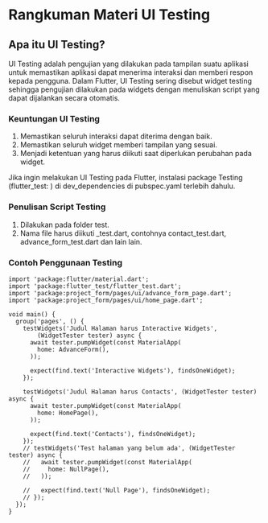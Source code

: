 # Rangkuman Materi UI Testing

## Apa itu UI Testing? <br>
UI Testing adalah pengujian yang dilakukan pada tampilan suatu aplikasi untuk memastikan aplikasi dapat menerima interaksi dan memberi respon kepada pengguna. Dalam Flutter, UI Testing sering disebut widget testing sehingga pengujian dilakukan pada widgets dengan menuliskan script yang dapat dijalankan secara otomatis. <br>

### Keuntungan UI Testing <br>
1. Memastikan seluruh interaksi dapat diterima dengan baik. <br>
2. Memastikan seluruh widget memberi tampilan yang sesuai. <br>
3. Menjadi ketentuan yang harus diikuti saat diperlukan perubahan pada widget. <br>

Jika ingin melakukan UI Testing pada Flutter, instalasi package Testing (flutter_test: ) di dev_dependencies di pubspec.yaml terlebih dahulu. <br>

### Penulisan Script Testing <br>
1. Dilakukan pada folder test. <br>
2. Nama file harus diikuti _test.dart, contohnya contact_test.dart, advance_form_test.dart dan lain lain. <br>

### Contoh Penggunaan Testing <br>

```
import 'package:flutter/material.dart';
import 'package:flutter_test/flutter_test.dart';
import 'package:project_form/pages/ui/advance_form_page.dart';
import 'package:project_form/pages/ui/home_page.dart';

void main() {
  group('pages', () {
    testWidgets('Judul Halaman harus Interactive Widgets',
        (WidgetTester tester) async {
      await tester.pumpWidget(const MaterialApp(
        home: AdvanceForm(),
      ));

      expect(find.text('Interactive Widgets'), findsOneWidget);
    });

    testWidgets('Judul Halaman harus Contacts', (WidgetTester tester) async {
      await tester.pumpWidget(const MaterialApp(
        home: HomePage(),
      ));

      expect(find.text('Contacts'), findsOneWidget);
    });
    // testWidgets('Test halaman yang belum ada', (WidgetTester tester) async {
    //   await tester.pumpWidget(const MaterialApp(
    //     home: NullPage(),
    //   ));

    //   expect(find.text('Null Page'), findsOneWidget);
    // });
  });
}
```
